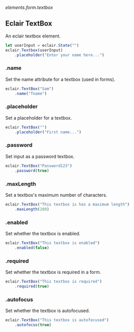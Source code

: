 _elements.form.textbox_
## Eclair TextBox
An eclair textbox element.
```javascript
let userInput = eclair.State("")
eclair.Textbox(userInput)
    .placeholder("Enter your name here...")
```
### .name
Set the name attribute for a textbox (used in forms).
```javascript
eclair.TextBox("Sam")
    .name("fname")
```
### .placeholder
Set a placeholder for a textbox.
```javascript
eclair.TextBox("")
    .placeholder("First name...")
```
### .password
Set input as a password textbox.
```javascript
eclair.TextBox("Password123")
    .password(true)
```
### .maxLength
Set a textbox's maximum number of characters.
```javascript
eclair.TextBox("This textbox is has a maximum length")
    .maxLength(280)
```
### .enabled
Set whether the textbox is enabled.
```javascript
eclair.TextBox("This textbox is enabled")
    .enabled(false)
```
### .required
Set whether the textbox is required in a form.
```javascript
eclair.TextBox("This textbox is required")
    .required(true)
```
### .autofocus
Set whether the textbox is autofocused.
```javascript
eclair.TextBox("This textbox is autofocused")
    .autofocus(true)
```
